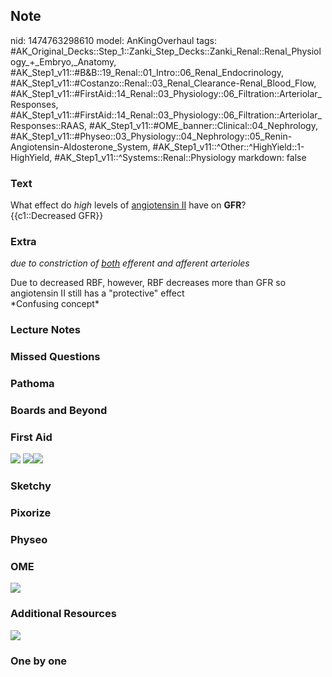 ## Note
nid: 1474763298610
model: AnKingOverhaul
tags: #AK_Original_Decks::Step_1::Zanki_Step_Decks::Zanki_Renal::Renal_Physiology_+_Embryo,_Anatomy, #AK_Step1_v11::#B&B::19_Renal::01_Intro::06_Renal_Endocrinology, #AK_Step1_v11::#Costanzo::Renal::03_Renal_Clearance-Renal_Blood_Flow, #AK_Step1_v11::#FirstAid::14_Renal::03_Physiology::06_Filtration::Arteriolar_Responses, #AK_Step1_v11::#FirstAid::14_Renal::03_Physiology::06_Filtration::Arteriolar_Responses::RAAS, #AK_Step1_v11::#OME_banner::Clinical::04_Nephrology, #AK_Step1_v11::#Physeo::03_Physiology::04_Nephrology::05_Renin-Angiotensin-Aldosterone_System, #AK_Step1_v11::^Other::^HighYield::1-HighYield, #AK_Step1_v11::^Systems::Renal::Physiology
markdown: false

### Text
<div>
  <div>
    What effect do <i>high</i> levels of <u>angiotensin II</u> have
    on <b>GFR</b>?
  </div>
  <div>
    {{c1::Decreased GFR}}
  </div>
</div>

### Extra
<i>due to constriction of <u>both</u> efferent and afferent
arterioles</i>
<div>
  <div>
    Due to decreased RBF, however, RBF decreases more than GFR so
    angiotensin II still has a "protective" effect
  </div>
  <div>
    *Confusing concept*
  </div>
</div>

### Lecture Notes


### Missed Questions


### Pathoma


### Boards and Beyond


### First Aid
<img src="tmpfLu5e5.png"> <img src="tmpzHQVfe.png"><img src=
"paste-428831009670528.jpg">

### Sketchy


### Pixorize


### Physeo


### OME
<div class="ome-widget">
  <a href=
  "https://onlinemeded.org/spa/nephrology?ref=anki"><img src=
  "_OME_AnkiFlashcards_Topic_3.png"></a>
</div>

### Additional Resources
<img src="paste-428831009670528.jpg">

### One by one

